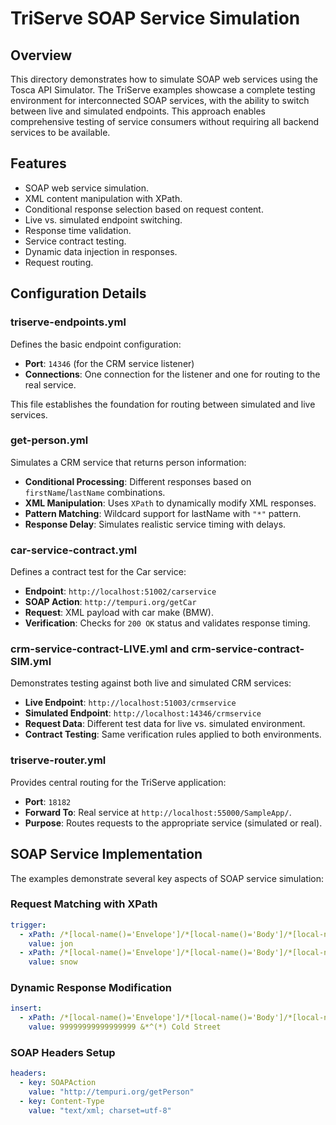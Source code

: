 # TriServe SOAP Service Simulation

## Overview

This directory demonstrates how to simulate SOAP web services using the Tosca API Simulator. The TriServe examples showcase a complete testing environment for interconnected SOAP services, with the ability to switch between live and simulated endpoints. This approach enables comprehensive testing of service consumers without requiring all backend services to be available.

## Features

- SOAP web service simulation.
- XML content manipulation with XPath.
- Conditional response selection based on request content.
- Live vs. simulated endpoint switching.
- Response time validation.
- Service contract testing.
- Dynamic data injection in responses.
- Request routing.

## Configuration Details

### triserve-endpoints.yml

Defines the basic endpoint configuration:

- **Port**: `14346` (for the CRM service listener)
- **Connections**: One connection for the listener and one for routing to the real service.

This file establishes the foundation for routing between simulated and live services.

### get-person.yml

Simulates a CRM service that returns person information:

- **Conditional Processing**: Different responses based on `firstName`/`lastName` combinations.
- **XML Manipulation**: Uses `XPath` to dynamically modify XML responses.
- **Pattern Matching**: Wildcard support for lastName with `"*"` pattern.
- **Response Delay**: Simulates realistic service timing with delays.

### car-service-contract.yml

Defines a contract test for the Car service:

- **Endpoint**: `http://localhost:51002/carservice`
- **SOAP Action**: `http://tempuri.org/getCar`
- **Request**: XML payload with car make (BMW).
- **Verification**: Checks for `200 OK` status and validates response timing.

### crm-service-contract-LIVE.yml and crm-service-contract-SIM.yml

Demonstrates testing against both live and simulated CRM services:

- **Live Endpoint**: `http://localhost:51003/crmservice`
- **Simulated Endpoint**: `http://localhost:14346/crmservice`
- **Request Data**: Different test data for live vs. simulated environment.
- **Contract Testing**: Same verification rules applied to both environments.

### triserve-router.yml

Provides central routing for the TriServe application:

- **Port**: `18182`
- **Forward To**: Real service at `http://localhost:55000/SampleApp/`.
- **Purpose**: Routes requests to the appropriate service (simulated or real).

## SOAP Service Implementation

The examples demonstrate several key aspects of SOAP service simulation:

### Request Matching with XPath

```yaml
trigger:
  - xPath: /*[local-name()='Envelope']/*[local-name()='Body']/*[local-name()='GetPerson']/*[local-name()='firstName']
    value: jon
  - xPath: /*[local-name()='Envelope']/*[local-name()='Body']/*[local-name()='GetPerson']/*[local-name()='lastName']
    value: snow
```

### Dynamic Response Modification

```yaml
insert:
  - xPath: /*[local-name()='Envelope']/*[local-name()='Body']/*[local-name()='GetPersonResponse']/*[local-name()='GetPersonResult']/*[local-name()='Insurant']/*[local-name()='StreetAddress']
    value: 99999999999999999 &*^(*) Cold Street
```

### SOAP Headers Setup

```yaml
headers:
  - key: SOAPAction
    value: "http://tempuri.org/getPerson"
  - key: Content-Type
    value: "text/xml; charset=utf-8"
```
